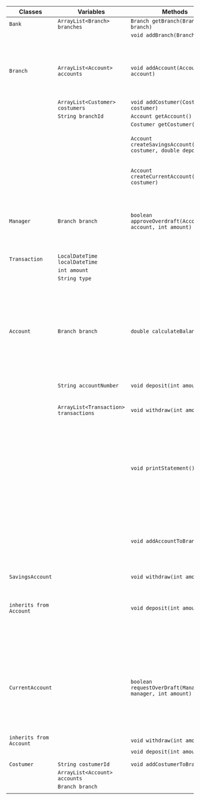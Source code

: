 | Classes                 | Variables                             | Methods                                                           | Scenarios                                                                                                   | Outcomes                                                                                              |
|-------------------------|---------------------------------------|-------------------------------------------------------------------|-------------------------------------------------------------------------------------------------------------|-------------------------------------------------------------------------------------------------------|
| `Bank`                  | `ArrayList<Branch> branches`          | `Branch getBranch(Branch branch)`                                 |                                                                                                             |                                                                                                       |
|                         |                                       | `void addBranch(Branch branch)`                                   |                                                                                                             |                                                                                                       |
|                         |                                       |                                                                   |                                                                                                             |                                                                                                       |
|                         |                                       |                                                                   |                                                                                                             |                                                                                                       |
| `Branch`                | `ArrayList<Account> accounts`         | `void addAccount(Account account)`                                | I want accounts to be associated with specific branches                                                     | Will add the account to a specific branch in the bank                                                 |
|                         | `ArrayList<Customer> costumers`       | `void addCostumer(Costumer costumer)`                             |                                                                                                             |                                                                                                       |
|                         | `String branchId`                     | `Account getAccount()`                                            |                                                                                                             |                                                                                                       |
|                         |                                       | `Costumer getCostumer()`                                          |                                                                                                             |                                                                                                       |
|                         |                                       | `Account createSavingsAccount(Costumer costumer, double deposit)` | I want to create a savings account.                                                                         | Returns the account created                                                                           |
|                         |                                       | `Account createCurrentAccount(Costumer costumer)`                 | I want to create a current account.                                                                         |                                                                                                       |
|                         |                                       |                                                                   |                                                                                                             |                                                                                                       |
|                         |                                       |                                                                   |                                                                                                             |                                                                                                       |
|                         |                                       |                                                                   |                                                                                                             |                                                                                                       |
|                         |                                       |                                                                   |                                                                                                             |                                                                                                       |
| `Manager`               | `Branch branch`                       | `boolean approveOverdraft(Account account, int amount)`           | I want to approve or reject overdraft requests.                                                             | Will approve or reject the overdraft                                                                  |
|                         |                                       |                                                                   |                                                                                                             |                                                                                                       |
|                         |                                       |                                                                   |                                                                                                             |                                                                                                       |
|                         |                                       |                                                                   |                                                                                                             |                                                                                                       |
|                         |                                       |                                                                   |                                                                                                             |                                                                                                       |
|                         |                                       |                                                                   |                                                                                                             |                                                                                                       |
| `Transaction`           | `LocalDateTime localDateTime`         |                                                                   |                                                                                                             |                                                                                                       |
|                         | `int amount`                          |                                                                   |                                                                                                             |                                                                                                       |
|                         | `String type`                         |                                                                   |                                                                                                             |                                                                                                       |
|                         |                                       |                                                                   |                                                                                                             |                                                                                                       |
|                         |                                       |                                                                   |                                                                                                             |                                                                                                       |
|                         |                                       |                                                                   |                                                                                                             |                                                                                                       |
| `Account`               | `Branch branch`                       | `double calculateBalance()`                                       | I want account balances to be calculated based on transaction history instead of stored in memory.          | Will return the balance                                                                               |
|                         | `String accountNumber`                | `void deposit(int amount)`                                        | I want to deposit funds.                                                                                    |                                                                                                       |
|                         | `ArrayList<Transaction> transactions` | `void withdraw(int amount)`                                       | I want to withdraw funds.                                                                                   |                                                                                                       |
|                         |                                       | `void printStatement()`                                           | I want to generate bank statements with transaction dates, amounts, and balance at the time of transaction. | Returns a print statement regarding the withdraw, deposit, balance etc                                |
|                         |                                       | `void addAccountToBranch()`                                       | I want accounts to be associated with specific branches.                                                    |                                                                                                       |
|                         |                                       |                                                                   |                                                                                                             |                                                                                                       |
|                         |                                       |                                                                   |                                                                                                             |                                                                                                       |
| `SavingsAccount`        |                                       | `void withdraw(int amount)`                                       |                                                                                                             |                                                                                                       |
| `inherits from Account` |                                       | `void deposit(int amount)`                                        |                                                                                                             | Will return a false or true if it got approved by manager                                             |
|                         |                                       |                                                                   |                                                                                                             |                                                                                                       |
|                         |                                       |                                                                   |                                                                                                             |                                                                                                       |
|                         |                                       |                                                                   |                                                                                                             |                                                                                                       |
| `CurrentAccount`        |                                       | `boolean requestOverDraft(Manager manager, int amount)`           | I want to be able to request an overdraft on my account.                                                    | will return the request to the manager function which will return true or false depending if accepted |
| `inherits from Account` |                                       | `void withdraw(int amount)`                                       |                                                                                                             |                                                                                                       |
|                         |                                       | `void deposit(int amount)`                                        |                                                                                                             |                                                                                                       |
|                         |                                       |                                                                   |                                                                                                             |                                                                                                       |
|                         |                                       |                                                                   |                                                                                                             |                                                                                                       |
| `Costumer`              | `String costumerId`                   | `void addCostumerToBranch()`                                      |                                                                                                             |                                                                                                       |
|                         | `ArrayList<Account> accounts`         |                                                                   |                                                                                                             |                                                                                                       |
|                         | `Branch branch`                       |                                                                   |                                                                                                             |                                                                                                       |
|                         |                                       |                                                                   |                                                                                                             |                                                                                                       |
